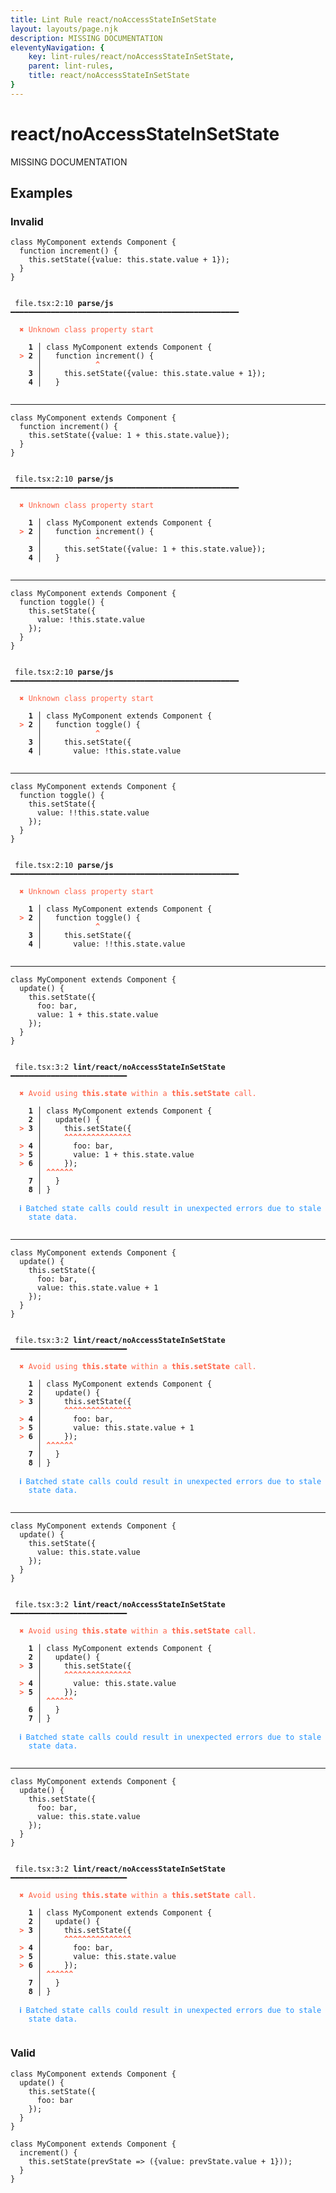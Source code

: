 ```yaml
---
title: Lint Rule react/noAccessStateInSetState
layout: layouts/page.njk
description: MISSING DOCUMENTATION
eleventyNavigation: {
	key: lint-rules/react/noAccessStateInSetState,
	parent: lint-rules,
	title: react/noAccessStateInSetState
}
---
```


# react/noAccessStateInSetState

MISSING DOCUMENTATION

<!-- EVERYTHING BELOW IS AUTOGENERATED. SEE SCRIPTS FOLDER FOR UPDATE SCRIPTS hash(542f4aa87a185594cf9ac93d4790ff70190a25db) -->

## Examples
### Invalid
<pre class="language-text"><code class="language-text">class MyComponent extends Component {
  function <span class="token function">increment</span><span class="token punctuation">(</span><span class="token punctuation">)</span> <span class="token punctuation">{</span>
    <span class="token keyword">this</span><span class="token punctuation">.</span><span class="token function">setState</span><span class="token punctuation">(</span><span class="token punctuation">{</span><span class="token variable">value</span><span class="token punctuation">:</span> <span class="token keyword">this</span><span class="token punctuation">.</span><span class="token variable">state</span><span class="token punctuation">.</span><span class="token variable">value</span> <span class="token operator">+</span> <span class="token number">1</span><span class="token punctuation">}</span><span class="token punctuation">)</span><span class="token punctuation">;</span>
  <span class="token punctuation">}</span>
<span class="token punctuation">}</span></code></pre>
<pre class="language-text"><code class="language-text">
 <span style="text-decoration-style: dotted;">file.tsx:2:10</span> <strong>parse/js</strong> ━━━━━━━━━━━━━━━━━━━━━━━━━━━━━━━━━━━━━━━━━━━━━━━━━━━

  <strong><span style="color: Tomato;">✖ </span></strong><span style="color: Tomato;">Unknown class property start</span>

  <strong>  1</strong><strong> │ </strong>class MyComponent extends Component {
  <strong><span style="color: Tomato;">&gt;</span></strong><strong> 2</strong><strong> │ </strong>  function <span class="token function">increment</span><span class="token punctuation">(</span><span class="token punctuation">)</span> <span class="token punctuation">{</span>
     <strong> │ </strong>           <span style="color: Tomato;"><strong>^</strong></span>
  <strong>  3</strong><strong> │ </strong>    <span class="token keyword">this</span><span class="token punctuation">.</span><span class="token function">setState</span><span class="token punctuation">(</span><span class="token punctuation">{</span><span class="token variable">value</span><span class="token punctuation">:</span> <span class="token keyword">this</span><span class="token punctuation">.</span><span class="token variable">state</span><span class="token punctuation">.</span><span class="token variable">value</span> <span class="token operator">+</span> <span class="token number">1</span><span class="token punctuation">}</span><span class="token punctuation">)</span><span class="token punctuation">;</span>
  <strong>  4</strong><strong> │ </strong>  <span class="token punctuation">}</span>

</code></pre>

---------------

<pre class="language-text"><code class="language-text">class MyComponent extends Component {
  function <span class="token function">increment</span><span class="token punctuation">(</span><span class="token punctuation">)</span> <span class="token punctuation">{</span>
    <span class="token keyword">this</span><span class="token punctuation">.</span><span class="token function">setState</span><span class="token punctuation">(</span><span class="token punctuation">{</span><span class="token variable">value</span><span class="token punctuation">:</span> <span class="token number">1</span> <span class="token operator">+</span> <span class="token keyword">this</span><span class="token punctuation">.</span><span class="token variable">state</span><span class="token punctuation">.</span><span class="token variable">value</span><span class="token punctuation">}</span><span class="token punctuation">)</span><span class="token punctuation">;</span>
  <span class="token punctuation">}</span>
<span class="token punctuation">}</span></code></pre>
<pre class="language-text"><code class="language-text">
 <span style="text-decoration-style: dotted;">file.tsx:2:10</span> <strong>parse/js</strong> ━━━━━━━━━━━━━━━━━━━━━━━━━━━━━━━━━━━━━━━━━━━━━━━━━━━

  <strong><span style="color: Tomato;">✖ </span></strong><span style="color: Tomato;">Unknown class property start</span>

  <strong>  1</strong><strong> │ </strong>class MyComponent extends Component {
  <strong><span style="color: Tomato;">&gt;</span></strong><strong> 2</strong><strong> │ </strong>  function <span class="token function">increment</span><span class="token punctuation">(</span><span class="token punctuation">)</span> <span class="token punctuation">{</span>
     <strong> │ </strong>           <span style="color: Tomato;"><strong>^</strong></span>
  <strong>  3</strong><strong> │ </strong>    <span class="token keyword">this</span><span class="token punctuation">.</span><span class="token function">setState</span><span class="token punctuation">(</span><span class="token punctuation">{</span><span class="token variable">value</span><span class="token punctuation">:</span> <span class="token number">1</span> <span class="token operator">+</span> <span class="token keyword">this</span><span class="token punctuation">.</span><span class="token variable">state</span><span class="token punctuation">.</span><span class="token variable">value</span><span class="token punctuation">}</span><span class="token punctuation">)</span><span class="token punctuation">;</span>
  <strong>  4</strong><strong> │ </strong>  <span class="token punctuation">}</span>

</code></pre>

---------------

<pre class="language-text"><code class="language-text">class MyComponent extends Component {
  function <span class="token function">toggle</span><span class="token punctuation">(</span><span class="token punctuation">)</span> <span class="token punctuation">{</span>
    <span class="token keyword">this</span><span class="token punctuation">.</span><span class="token function">setState</span><span class="token punctuation">(</span><span class="token punctuation">{</span>
      <span class="token variable">value</span><span class="token punctuation">:</span> <span class="token operator">!</span><span class="token keyword">this</span><span class="token punctuation">.</span><span class="token variable">state</span><span class="token punctuation">.</span><span class="token variable">value</span>
    <span class="token punctuation">}</span><span class="token punctuation">)</span><span class="token punctuation">;</span>
  <span class="token punctuation">}</span>
<span class="token punctuation">}</span></code></pre>
<pre class="language-text"><code class="language-text">
 <span style="text-decoration-style: dotted;">file.tsx:2:10</span> <strong>parse/js</strong> ━━━━━━━━━━━━━━━━━━━━━━━━━━━━━━━━━━━━━━━━━━━━━━━━━━━

  <strong><span style="color: Tomato;">✖ </span></strong><span style="color: Tomato;">Unknown class property start</span>

  <strong>  1</strong><strong> │ </strong>class MyComponent extends Component {
  <strong><span style="color: Tomato;">&gt;</span></strong><strong> 2</strong><strong> │ </strong>  function <span class="token function">toggle</span><span class="token punctuation">(</span><span class="token punctuation">)</span> <span class="token punctuation">{</span>
     <strong> │ </strong>           <span style="color: Tomato;"><strong>^</strong></span>
  <strong>  3</strong><strong> │ </strong>    <span class="token keyword">this</span><span class="token punctuation">.</span><span class="token function">setState</span><span class="token punctuation">(</span><span class="token punctuation">{</span>
  <strong>  4</strong><strong> │ </strong>      <span class="token variable">value</span><span class="token punctuation">:</span> <span class="token operator">!</span><span class="token keyword">this</span><span class="token punctuation">.</span><span class="token variable">state</span><span class="token punctuation">.</span><span class="token variable">value</span>

</code></pre>

---------------

<pre class="language-text"><code class="language-text">class MyComponent extends Component {
  function <span class="token function">toggle</span><span class="token punctuation">(</span><span class="token punctuation">)</span> <span class="token punctuation">{</span>
    <span class="token keyword">this</span><span class="token punctuation">.</span><span class="token function">setState</span><span class="token punctuation">(</span><span class="token punctuation">{</span>
      <span class="token variable">value</span><span class="token punctuation">:</span> <span class="token operator">!</span><span class="token operator">!</span><span class="token keyword">this</span><span class="token punctuation">.</span><span class="token variable">state</span><span class="token punctuation">.</span><span class="token variable">value</span>
    <span class="token punctuation">}</span><span class="token punctuation">)</span><span class="token punctuation">;</span>
  <span class="token punctuation">}</span>
<span class="token punctuation">}</span></code></pre>
<pre class="language-text"><code class="language-text">
 <span style="text-decoration-style: dotted;">file.tsx:2:10</span> <strong>parse/js</strong> ━━━━━━━━━━━━━━━━━━━━━━━━━━━━━━━━━━━━━━━━━━━━━━━━━━━

  <strong><span style="color: Tomato;">✖ </span></strong><span style="color: Tomato;">Unknown class property start</span>

  <strong>  1</strong><strong> │ </strong>class MyComponent extends Component {
  <strong><span style="color: Tomato;">&gt;</span></strong><strong> 2</strong><strong> │ </strong>  function <span class="token function">toggle</span><span class="token punctuation">(</span><span class="token punctuation">)</span> <span class="token punctuation">{</span>
     <strong> │ </strong>           <span style="color: Tomato;"><strong>^</strong></span>
  <strong>  3</strong><strong> │ </strong>    <span class="token keyword">this</span><span class="token punctuation">.</span><span class="token function">setState</span><span class="token punctuation">(</span><span class="token punctuation">{</span>
  <strong>  4</strong><strong> │ </strong>      <span class="token variable">value</span><span class="token punctuation">:</span> <span class="token operator">!</span><span class="token operator">!</span><span class="token keyword">this</span><span class="token punctuation">.</span><span class="token variable">state</span><span class="token punctuation">.</span><span class="token variable">value</span>

</code></pre>

---------------

<pre class="language-text"><code class="language-text"><span class="token keyword">class</span> <span class="token variable">MyComponent</span> <span class="token keyword">extends</span> <span class="token variable">Component</span> <span class="token punctuation">{</span>
  <span class="token function">update</span><span class="token punctuation">(</span><span class="token punctuation">)</span> <span class="token punctuation">{</span>
    <span class="token keyword">this</span><span class="token punctuation">.</span><span class="token function">setState</span><span class="token punctuation">(</span><span class="token punctuation">{</span>
      <span class="token variable">foo</span><span class="token punctuation">:</span> <span class="token variable">bar</span><span class="token punctuation">,</span>
      <span class="token variable">value</span><span class="token punctuation">:</span> <span class="token number">1</span> <span class="token operator">+</span> <span class="token keyword">this</span><span class="token punctuation">.</span><span class="token variable">state</span><span class="token punctuation">.</span><span class="token variable">value</span>
    <span class="token punctuation">}</span><span class="token punctuation">)</span><span class="token punctuation">;</span>
  <span class="token punctuation">}</span>
<span class="token punctuation">}</span></code></pre>
<pre class="language-text"><code class="language-text">
 <span style="text-decoration-style: dotted;">file.tsx:3:2</span> <strong>lint/react/noAccessStateInSetState</strong> ━━━━━━━━━━━━━━━━━━━━━━━━━━

  <strong><span style="color: Tomato;">✖ </span></strong><span style="color: Tomato;">Avoid using </span><span style="color: Tomato;"><strong>this.state</strong></span><span style="color: Tomato;"> within a </span><span style="color: Tomato;"><strong>this.setState</strong></span><span style="color: Tomato;"> call.</span>

  <strong>  1</strong><strong> │ </strong><span class="token keyword">class</span> <span class="token variable">MyComponent</span> <span class="token keyword">extends</span> <span class="token variable">Component</span> <span class="token punctuation">{</span>
  <strong>  2</strong><strong> │ </strong>  <span class="token function">update</span><span class="token punctuation">(</span><span class="token punctuation">)</span> <span class="token punctuation">{</span>
  <strong><span style="color: Tomato;">&gt;</span></strong><strong> 3</strong><strong> │ </strong>    <span class="token keyword">this</span><span class="token punctuation">.</span><span class="token function">setState</span><span class="token punctuation">(</span><span class="token punctuation">{</span>
     <strong> │ </strong>    <span style="color: Tomato;"><strong>^</strong></span><span style="color: Tomato;"><strong>^</strong></span><span style="color: Tomato;"><strong>^</strong></span><span style="color: Tomato;"><strong>^</strong></span><span style="color: Tomato;"><strong>^</strong></span><span style="color: Tomato;"><strong>^</strong></span><span style="color: Tomato;"><strong>^</strong></span><span style="color: Tomato;"><strong>^</strong></span><span style="color: Tomato;"><strong>^</strong></span><span style="color: Tomato;"><strong>^</strong></span><span style="color: Tomato;"><strong>^</strong></span><span style="color: Tomato;"><strong>^</strong></span><span style="color: Tomato;"><strong>^</strong></span><span style="color: Tomato;"><strong>^</strong></span><span style="color: Tomato;"><strong>^</strong></span>
  <strong><span style="color: Tomato;">&gt;</span></strong><strong> 4</strong><strong> │ </strong>      <span class="token variable">foo</span><span class="token punctuation">:</span> <span class="token variable">bar</span><span class="token punctuation">,</span>
  <strong><span style="color: Tomato;">&gt;</span></strong><strong> 5</strong><strong> │ </strong>      <span class="token variable">value</span><span class="token punctuation">:</span> <span class="token number">1</span> <span class="token operator">+</span> <span class="token keyword">this</span><span class="token punctuation">.</span><span class="token variable">state</span><span class="token punctuation">.</span><span class="token variable">value</span>
  <strong><span style="color: Tomato;">&gt;</span></strong><strong> 6</strong><strong> │ </strong>    <span class="token punctuation">}</span><span class="token punctuation">)</span><span class="token punctuation">;</span>
     <strong> │ </strong><span style="color: Tomato;"><strong>^</strong></span><span style="color: Tomato;"><strong>^</strong></span><span style="color: Tomato;"><strong>^</strong></span><span style="color: Tomato;"><strong>^</strong></span><span style="color: Tomato;"><strong>^</strong></span><span style="color: Tomato;"><strong>^</strong></span>
  <strong>  7</strong><strong> │ </strong>  <span class="token punctuation">}</span>
  <strong>  8</strong><strong> │ </strong><span class="token punctuation">}</span>

  <strong><span style="color: DodgerBlue;">ℹ </span></strong><span style="color: DodgerBlue;">Batched state calls could result in unexpected errors due to stale</span>
    <span style="color: DodgerBlue;">state data.</span>

</code></pre>

---------------

<pre class="language-text"><code class="language-text"><span class="token keyword">class</span> <span class="token variable">MyComponent</span> <span class="token keyword">extends</span> <span class="token variable">Component</span> <span class="token punctuation">{</span>
  <span class="token function">update</span><span class="token punctuation">(</span><span class="token punctuation">)</span> <span class="token punctuation">{</span>
    <span class="token keyword">this</span><span class="token punctuation">.</span><span class="token function">setState</span><span class="token punctuation">(</span><span class="token punctuation">{</span>
      <span class="token variable">foo</span><span class="token punctuation">:</span> <span class="token variable">bar</span><span class="token punctuation">,</span>
      <span class="token variable">value</span><span class="token punctuation">:</span> <span class="token keyword">this</span><span class="token punctuation">.</span><span class="token variable">state</span><span class="token punctuation">.</span><span class="token variable">value</span> <span class="token operator">+</span> <span class="token number">1</span>
    <span class="token punctuation">}</span><span class="token punctuation">)</span><span class="token punctuation">;</span>
  <span class="token punctuation">}</span>
<span class="token punctuation">}</span></code></pre>
<pre class="language-text"><code class="language-text">
 <span style="text-decoration-style: dotted;">file.tsx:3:2</span> <strong>lint/react/noAccessStateInSetState</strong> ━━━━━━━━━━━━━━━━━━━━━━━━━━

  <strong><span style="color: Tomato;">✖ </span></strong><span style="color: Tomato;">Avoid using </span><span style="color: Tomato;"><strong>this.state</strong></span><span style="color: Tomato;"> within a </span><span style="color: Tomato;"><strong>this.setState</strong></span><span style="color: Tomato;"> call.</span>

  <strong>  1</strong><strong> │ </strong><span class="token keyword">class</span> <span class="token variable">MyComponent</span> <span class="token keyword">extends</span> <span class="token variable">Component</span> <span class="token punctuation">{</span>
  <strong>  2</strong><strong> │ </strong>  <span class="token function">update</span><span class="token punctuation">(</span><span class="token punctuation">)</span> <span class="token punctuation">{</span>
  <strong><span style="color: Tomato;">&gt;</span></strong><strong> 3</strong><strong> │ </strong>    <span class="token keyword">this</span><span class="token punctuation">.</span><span class="token function">setState</span><span class="token punctuation">(</span><span class="token punctuation">{</span>
     <strong> │ </strong>    <span style="color: Tomato;"><strong>^</strong></span><span style="color: Tomato;"><strong>^</strong></span><span style="color: Tomato;"><strong>^</strong></span><span style="color: Tomato;"><strong>^</strong></span><span style="color: Tomato;"><strong>^</strong></span><span style="color: Tomato;"><strong>^</strong></span><span style="color: Tomato;"><strong>^</strong></span><span style="color: Tomato;"><strong>^</strong></span><span style="color: Tomato;"><strong>^</strong></span><span style="color: Tomato;"><strong>^</strong></span><span style="color: Tomato;"><strong>^</strong></span><span style="color: Tomato;"><strong>^</strong></span><span style="color: Tomato;"><strong>^</strong></span><span style="color: Tomato;"><strong>^</strong></span><span style="color: Tomato;"><strong>^</strong></span>
  <strong><span style="color: Tomato;">&gt;</span></strong><strong> 4</strong><strong> │ </strong>      <span class="token variable">foo</span><span class="token punctuation">:</span> <span class="token variable">bar</span><span class="token punctuation">,</span>
  <strong><span style="color: Tomato;">&gt;</span></strong><strong> 5</strong><strong> │ </strong>      <span class="token variable">value</span><span class="token punctuation">:</span> <span class="token keyword">this</span><span class="token punctuation">.</span><span class="token variable">state</span><span class="token punctuation">.</span><span class="token variable">value</span> <span class="token operator">+</span> <span class="token number">1</span>
  <strong><span style="color: Tomato;">&gt;</span></strong><strong> 6</strong><strong> │ </strong>    <span class="token punctuation">}</span><span class="token punctuation">)</span><span class="token punctuation">;</span>
     <strong> │ </strong><span style="color: Tomato;"><strong>^</strong></span><span style="color: Tomato;"><strong>^</strong></span><span style="color: Tomato;"><strong>^</strong></span><span style="color: Tomato;"><strong>^</strong></span><span style="color: Tomato;"><strong>^</strong></span><span style="color: Tomato;"><strong>^</strong></span>
  <strong>  7</strong><strong> │ </strong>  <span class="token punctuation">}</span>
  <strong>  8</strong><strong> │ </strong><span class="token punctuation">}</span>

  <strong><span style="color: DodgerBlue;">ℹ </span></strong><span style="color: DodgerBlue;">Batched state calls could result in unexpected errors due to stale</span>
    <span style="color: DodgerBlue;">state data.</span>

</code></pre>

---------------

<pre class="language-text"><code class="language-text"><span class="token keyword">class</span> <span class="token variable">MyComponent</span> <span class="token keyword">extends</span> <span class="token variable">Component</span> <span class="token punctuation">{</span>
  <span class="token function">update</span><span class="token punctuation">(</span><span class="token punctuation">)</span> <span class="token punctuation">{</span>
    <span class="token keyword">this</span><span class="token punctuation">.</span><span class="token function">setState</span><span class="token punctuation">(</span><span class="token punctuation">{</span>
      <span class="token variable">value</span><span class="token punctuation">:</span> <span class="token keyword">this</span><span class="token punctuation">.</span><span class="token variable">state</span><span class="token punctuation">.</span><span class="token variable">value</span>
    <span class="token punctuation">}</span><span class="token punctuation">)</span><span class="token punctuation">;</span>
  <span class="token punctuation">}</span>
<span class="token punctuation">}</span></code></pre>
<pre class="language-text"><code class="language-text">
 <span style="text-decoration-style: dotted;">file.tsx:3:2</span> <strong>lint/react/noAccessStateInSetState</strong> ━━━━━━━━━━━━━━━━━━━━━━━━━━

  <strong><span style="color: Tomato;">✖ </span></strong><span style="color: Tomato;">Avoid using </span><span style="color: Tomato;"><strong>this.state</strong></span><span style="color: Tomato;"> within a </span><span style="color: Tomato;"><strong>this.setState</strong></span><span style="color: Tomato;"> call.</span>

  <strong>  1</strong><strong> │ </strong><span class="token keyword">class</span> <span class="token variable">MyComponent</span> <span class="token keyword">extends</span> <span class="token variable">Component</span> <span class="token punctuation">{</span>
  <strong>  2</strong><strong> │ </strong>  <span class="token function">update</span><span class="token punctuation">(</span><span class="token punctuation">)</span> <span class="token punctuation">{</span>
  <strong><span style="color: Tomato;">&gt;</span></strong><strong> 3</strong><strong> │ </strong>    <span class="token keyword">this</span><span class="token punctuation">.</span><span class="token function">setState</span><span class="token punctuation">(</span><span class="token punctuation">{</span>
     <strong> │ </strong>    <span style="color: Tomato;"><strong>^</strong></span><span style="color: Tomato;"><strong>^</strong></span><span style="color: Tomato;"><strong>^</strong></span><span style="color: Tomato;"><strong>^</strong></span><span style="color: Tomato;"><strong>^</strong></span><span style="color: Tomato;"><strong>^</strong></span><span style="color: Tomato;"><strong>^</strong></span><span style="color: Tomato;"><strong>^</strong></span><span style="color: Tomato;"><strong>^</strong></span><span style="color: Tomato;"><strong>^</strong></span><span style="color: Tomato;"><strong>^</strong></span><span style="color: Tomato;"><strong>^</strong></span><span style="color: Tomato;"><strong>^</strong></span><span style="color: Tomato;"><strong>^</strong></span><span style="color: Tomato;"><strong>^</strong></span>
  <strong><span style="color: Tomato;">&gt;</span></strong><strong> 4</strong><strong> │ </strong>      <span class="token variable">value</span><span class="token punctuation">:</span> <span class="token keyword">this</span><span class="token punctuation">.</span><span class="token variable">state</span><span class="token punctuation">.</span><span class="token variable">value</span>
  <strong><span style="color: Tomato;">&gt;</span></strong><strong> 5</strong><strong> │ </strong>    <span class="token punctuation">}</span><span class="token punctuation">)</span><span class="token punctuation">;</span>
     <strong> │ </strong><span style="color: Tomato;"><strong>^</strong></span><span style="color: Tomato;"><strong>^</strong></span><span style="color: Tomato;"><strong>^</strong></span><span style="color: Tomato;"><strong>^</strong></span><span style="color: Tomato;"><strong>^</strong></span><span style="color: Tomato;"><strong>^</strong></span>
  <strong>  6</strong><strong> │ </strong>  <span class="token punctuation">}</span>
  <strong>  7</strong><strong> │ </strong><span class="token punctuation">}</span>

  <strong><span style="color: DodgerBlue;">ℹ </span></strong><span style="color: DodgerBlue;">Batched state calls could result in unexpected errors due to stale</span>
    <span style="color: DodgerBlue;">state data.</span>

</code></pre>

---------------

<pre class="language-text"><code class="language-text"><span class="token keyword">class</span> <span class="token variable">MyComponent</span> <span class="token keyword">extends</span> <span class="token variable">Component</span> <span class="token punctuation">{</span>
  <span class="token function">update</span><span class="token punctuation">(</span><span class="token punctuation">)</span> <span class="token punctuation">{</span>
    <span class="token keyword">this</span><span class="token punctuation">.</span><span class="token function">setState</span><span class="token punctuation">(</span><span class="token punctuation">{</span>
      <span class="token variable">foo</span><span class="token punctuation">:</span> <span class="token variable">bar</span><span class="token punctuation">,</span>
      <span class="token variable">value</span><span class="token punctuation">:</span> <span class="token keyword">this</span><span class="token punctuation">.</span><span class="token variable">state</span><span class="token punctuation">.</span><span class="token variable">value</span>
    <span class="token punctuation">}</span><span class="token punctuation">)</span><span class="token punctuation">;</span>
  <span class="token punctuation">}</span>
<span class="token punctuation">}</span></code></pre>
<pre class="language-text"><code class="language-text">
 <span style="text-decoration-style: dotted;">file.tsx:3:2</span> <strong>lint/react/noAccessStateInSetState</strong> ━━━━━━━━━━━━━━━━━━━━━━━━━━

  <strong><span style="color: Tomato;">✖ </span></strong><span style="color: Tomato;">Avoid using </span><span style="color: Tomato;"><strong>this.state</strong></span><span style="color: Tomato;"> within a </span><span style="color: Tomato;"><strong>this.setState</strong></span><span style="color: Tomato;"> call.</span>

  <strong>  1</strong><strong> │ </strong><span class="token keyword">class</span> <span class="token variable">MyComponent</span> <span class="token keyword">extends</span> <span class="token variable">Component</span> <span class="token punctuation">{</span>
  <strong>  2</strong><strong> │ </strong>  <span class="token function">update</span><span class="token punctuation">(</span><span class="token punctuation">)</span> <span class="token punctuation">{</span>
  <strong><span style="color: Tomato;">&gt;</span></strong><strong> 3</strong><strong> │ </strong>    <span class="token keyword">this</span><span class="token punctuation">.</span><span class="token function">setState</span><span class="token punctuation">(</span><span class="token punctuation">{</span>
     <strong> │ </strong>    <span style="color: Tomato;"><strong>^</strong></span><span style="color: Tomato;"><strong>^</strong></span><span style="color: Tomato;"><strong>^</strong></span><span style="color: Tomato;"><strong>^</strong></span><span style="color: Tomato;"><strong>^</strong></span><span style="color: Tomato;"><strong>^</strong></span><span style="color: Tomato;"><strong>^</strong></span><span style="color: Tomato;"><strong>^</strong></span><span style="color: Tomato;"><strong>^</strong></span><span style="color: Tomato;"><strong>^</strong></span><span style="color: Tomato;"><strong>^</strong></span><span style="color: Tomato;"><strong>^</strong></span><span style="color: Tomato;"><strong>^</strong></span><span style="color: Tomato;"><strong>^</strong></span><span style="color: Tomato;"><strong>^</strong></span>
  <strong><span style="color: Tomato;">&gt;</span></strong><strong> 4</strong><strong> │ </strong>      <span class="token variable">foo</span><span class="token punctuation">:</span> <span class="token variable">bar</span><span class="token punctuation">,</span>
  <strong><span style="color: Tomato;">&gt;</span></strong><strong> 5</strong><strong> │ </strong>      <span class="token variable">value</span><span class="token punctuation">:</span> <span class="token keyword">this</span><span class="token punctuation">.</span><span class="token variable">state</span><span class="token punctuation">.</span><span class="token variable">value</span>
  <strong><span style="color: Tomato;">&gt;</span></strong><strong> 6</strong><strong> │ </strong>    <span class="token punctuation">}</span><span class="token punctuation">)</span><span class="token punctuation">;</span>
     <strong> │ </strong><span style="color: Tomato;"><strong>^</strong></span><span style="color: Tomato;"><strong>^</strong></span><span style="color: Tomato;"><strong>^</strong></span><span style="color: Tomato;"><strong>^</strong></span><span style="color: Tomato;"><strong>^</strong></span><span style="color: Tomato;"><strong>^</strong></span>
  <strong>  7</strong><strong> │ </strong>  <span class="token punctuation">}</span>
  <strong>  8</strong><strong> │ </strong><span class="token punctuation">}</span>

  <strong><span style="color: DodgerBlue;">ℹ </span></strong><span style="color: DodgerBlue;">Batched state calls could result in unexpected errors due to stale</span>
    <span style="color: DodgerBlue;">state data.</span>

</code></pre>
### Valid
<pre class="language-text"><code class="language-text"><span class="token keyword">class</span> <span class="token variable">MyComponent</span> <span class="token keyword">extends</span> <span class="token variable">Component</span> <span class="token punctuation">{</span>
  <span class="token function">update</span><span class="token punctuation">(</span><span class="token punctuation">)</span> <span class="token punctuation">{</span>
    <span class="token keyword">this</span><span class="token punctuation">.</span><span class="token function">setState</span><span class="token punctuation">(</span><span class="token punctuation">{</span>
      <span class="token variable">foo</span><span class="token punctuation">:</span> <span class="token variable">bar</span>
    <span class="token punctuation">}</span><span class="token punctuation">)</span><span class="token punctuation">;</span>
  <span class="token punctuation">}</span>
<span class="token punctuation">}</span></code></pre>
<pre class="language-text"><code class="language-text"><span class="token keyword">class</span> <span class="token variable">MyComponent</span> <span class="token keyword">extends</span> <span class="token variable">Component</span> <span class="token punctuation">{</span>
  <span class="token function">increment</span><span class="token punctuation">(</span><span class="token punctuation">)</span> <span class="token punctuation">{</span>
    <span class="token keyword">this</span><span class="token punctuation">.</span><span class="token function">setState</span><span class="token punctuation">(</span><span class="token variable">prevState</span> <span class="token operator">=&gt;</span> <span class="token punctuation">(</span><span class="token punctuation">{</span><span class="token variable">value</span><span class="token punctuation">:</span> <span class="token variable">prevState</span><span class="token punctuation">.</span><span class="token variable">value</span> <span class="token operator">+</span> <span class="token number">1</span><span class="token punctuation">}</span><span class="token punctuation">)</span><span class="token punctuation">)</span><span class="token punctuation">;</span>
  <span class="token punctuation">}</span>
<span class="token punctuation">}</span></code></pre>
